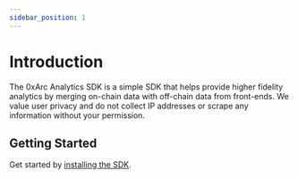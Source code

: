 ```yaml
---
sidebar_position: 1
---
```


# Introduction

The 0xArc Analytics SDK is a simple SDK that helps provide higher fidelity analytics by merging on-chain data with off-chain data from front-ends. We value user privacy and do not collect IP addresses or scrape any information without your permission.

## Getting Started

Get started by [installing the SDK](/docs/category/installation).
